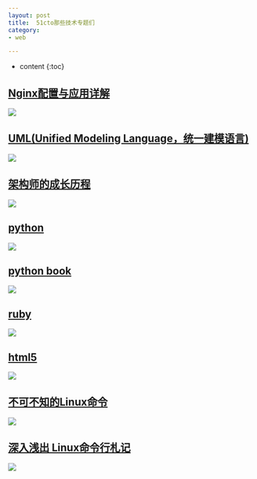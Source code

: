 ```yaml
---
layout: post
title:  51cto那些技术专题们
category: 
- web  

---
```


* content
{:toc}


## [Nginx配置与应用详解](http://developer.51cto.com/art/201004/194472.htm)
![](http://images.51cto.com/files/uploadimg/20100414/153808759.jpg)

## [UML(Unified Modeling Language，统一建模语言)](http://developer.51cto.com/art/200601/19865.htm)
![](http://images.51cto.com/files/uploadimg/20081210/161410742.jpg)

## [架构师的成长历程](http://developer.51cto.com/art/201208/353460.htm)
![](http://images.51cto.com/files/uploadimg/20120817/095212297.png)

## [python](http://developer.51cto.com/art/200509/3940.htm)
![](http://images.51cto.com/files/uploadimg/20101020/173840872.jpg)

## [python book](http://developer.51cto.com/art/201011/234347.htm)
![](http://images.51cto.com/files/uploadimg/20101122/162115251.jpg)

## [ruby](http://developer.51cto.com/art/200610/33124.htm)
![](http://images.51cto.com/files/uploadimg/20090818/132905432.jpg)

## [html5](http://developer.51cto.com/art/200907/133407.htm)
![](http://images.51cto.com/files/uploadimg/20090702/134038158.jpg)

## [不可不知的Linux命令](http://os.51cto.com/art/201510/494546.htm)

![](http://s1.51cto.com/wyfs02/M01/73/99/wKiom1YCCRHhW3dfAADkIzAT0wo273.jpg)

## [深入浅出 Linux命令行札记](http://os.51cto.com/art/201311/415977.htm)

![](http://s4.51cto.com/wyfs01/M00/32/44/wKioOVJ6LdXx3vAuAAJfDHaGbHw193.jpg)

##

![]()

##

![]()
